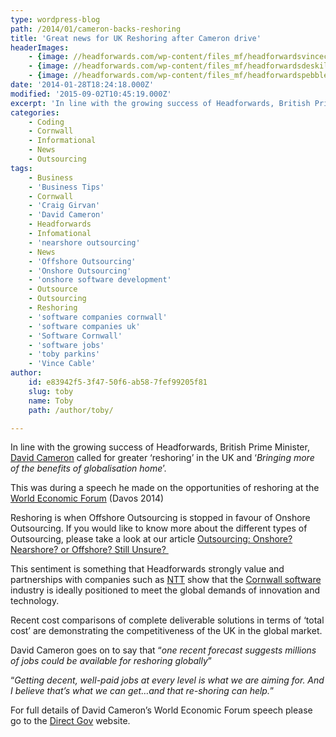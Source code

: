```yaml
---
type: wordpress-blog
path: /2014/01/cameron-backs-reshoring
title: 'Great news for UK Reshoring after Cameron drive'
headerImages:
    - {image: //headforwards.com/wp-content/files_mf/headforwardsvincecable.jpg, text: 'Reshoring '}
    - {image: //headforwards.com/wp-content/files_mf/headforwardsdeskilovetea74.jpg, text: ""}
    - {image: //headforwards.com/wp-content/files_mf/headforwardspebblebeachsmall.jpeg, text: ""}
date: '2014-01-28T18:24:18.000Z'
modified: '2015-09-02T10:45:19.000Z'
excerpt: 'In line with the growing success of Headforwards, British Prime Minister, David Cameron called for greater ‘reshoring’ in the UK and ‘Bringing more of the benefits of globalisation home’. This was during a speech he made on the opportunities of reshoring at the World Economic Forum (Davos 2014) Reshoring is when Offshore Outsourcing is stopped …'
categories:
    - Coding
    - Cornwall
    - Informational
    - News
    - Outsourcing
tags:
    - Business
    - 'Business Tips'
    - Cornwall
    - 'Craig Girvan'
    - 'David Cameron'
    - Headforwards
    - Infomational
    - 'nearshore outsourcing'
    - News
    - 'Offshore Outsourcing'
    - 'Onshore Outsourcing'
    - 'onshore software development'
    - Outsource
    - Outsourcing
    - Reshoring
    - 'software companies cornwall'
    - 'software companies uk'
    - 'Software Cornwall'
    - 'software jobs'
    - 'toby parkins'
    - 'Vince Cable'
author:
    id: e83942f5-3f47-50f6-ab58-7fef99205f81
    slug: toby
    name: Toby
    path: /author/toby/

---
```

In line with the growing success of Headforwards, British Prime Minister, [David Cameron](https://twitter.com/David_Cameron?ref_src=twsrc%5Egoogle%7Ctwcamp%5Eserp%7Ctwgr%5Eauthor) called for greater ‘reshoring’ in the UK and ‘_Bringing more of the benefits of globalisation home_’.

This was during a speech he made on the opportunities of reshoring at the [World Economic Forum](http://www.weforum.org/) (Davos 2014)

Reshoring is when Offshore Outsourcing is stopped in favour of Onshore Outsourcing. If you would like to know more about the different types of Outsourcing, please take a look at our article [Outsourcing: Onshore? Nearshore? or Offshore? Still Unsure? ](http://www.headforwards.com/2015/07/outsourcing-onshore-nearshore-or-offshore-still-unsure/)

This sentiment is something that Headforwards strongly value and partnerships with companies such as [NTT](http://www.eu.ntt.com/en/index.html) show that the [Cornwall software](http://www.softwarecornwall.org/) industry is ideally positioned to meet the global demands of innovation and technology.

Recent cost comparisons of complete deliverable solutions in terms of ‘total cost’ are demonstrating the competitiveness of the UK in the global market.

David Cameron goes on to say that “_one recent forecast suggests millions of jobs could be available for reshoring globally_”

“_Getting decent, well-paid jobs at every level is what we are aiming for. And I believe that’s what we can get…and that re-shoring can help._”

For full details of David Cameron’s World Economic Forum speech please go to the [Direct Gov](https://www.gov.uk/government/speeches/world-economic-forum-davos-2014-speech-by-david-camero) website.
